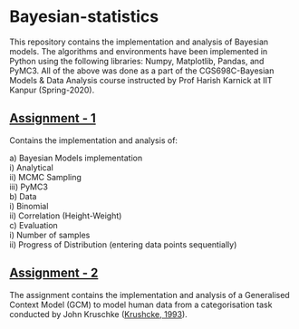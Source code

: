 # Bayesian-statistics

This repository contains the implementation and analysis of Bayesian models. The algorithms and environments have been implemented in Python using the following libraries: Numpy, Matplotlib, Pandas, and PyMC3. All of the above was done as a part of the CGS698C-Bayesian Models & Data Analysis course instructed by Prof Harish Karnick at IIT Kanpur (Spring-2020).   

## [Assignment - 1](CGS689C-Assignment-2-Notebook)  

Contains the implementation and analysis of:  

a) Bayesian Models implementation  
	i) Analytical  
	ii) MCMC Sampling  
	iii) PyMC3  
b) Data  
	i) Binomial   
	ii) Correlation (Height-Weight)    
c) Evaluation  
	i) Number of samples  
	ii) Progress of Distribution (entering data points sequentially)  

## [Assignment - 2](CGS689C-Assignment-2-Notebook)  

The assignment contains the implementation and analysis of a Generalised Context Model (GCM) to model human data from a categorisation task conducted by John Kruschke ([Krushcke, 1993](https://jkkweb.sitehost.iu.edu/articles/Kruschke1993CS.pdf)).  
